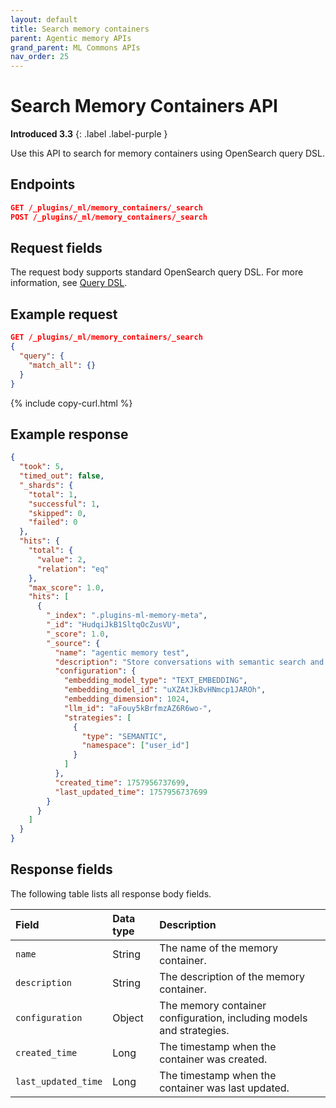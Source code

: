 ```yaml
---
layout: default
title: Search memory containers
parent: Agentic memory APIs
grand_parent: ML Commons APIs
nav_order: 25
---
```


# Search Memory Containers API
**Introduced 3.3**
{: .label .label-purple }

Use this API to search for memory containers using OpenSearch query DSL.

## Endpoints

```json
GET /_plugins/_ml/memory_containers/_search
POST /_plugins/_ml/memory_containers/_search
```

## Request fields

The request body supports standard OpenSearch query DSL. For more information, see [Query DSL]({{site.url}}{{site.baseurl}}/query-dsl/).

## Example request

```json
GET /_plugins/_ml/memory_containers/_search
{
  "query": {
    "match_all": {}
  }
}
```
{% include copy-curl.html %}

## Example response

```json
{
  "took": 5,
  "timed_out": false,
  "_shards": {
    "total": 1,
    "successful": 1,
    "skipped": 0,
    "failed": 0
  },
  "hits": {
    "total": {
      "value": 2,
      "relation": "eq"
    },
    "max_score": 1.0,
    "hits": [
      {
        "_index": ".plugins-ml-memory-meta",
        "_id": "HudqiJkB1SltqOcZusVU",
        "_score": 1.0,
        "_source": {
          "name": "agentic memory test",
          "description": "Store conversations with semantic search and summarization",
          "configuration": {
            "embedding_model_type": "TEXT_EMBEDDING",
            "embedding_model_id": "uXZAtJkBvHNmcp1JAROh",
            "embedding_dimension": 1024,
            "llm_id": "aFouy5kBrfmzAZ6R6wo-",
            "strategies": [
              {
                "type": "SEMANTIC",
                "namespace": ["user_id"]
              }
            ]
          },
          "created_time": 1757956737699,
          "last_updated_time": 1757956737699
        }
      }
    ]
  }
}
```

## Response fields

The following table lists all response body fields.

| Field | Data type | Description |
| :--- | :--- | :--- |
| `name` | String | The name of the memory container. |
| `description` | String | The description of the memory container. |
| `configuration` | Object | The memory container configuration, including models and strategies. |
| `created_time` | Long | The timestamp when the container was created. |
| `last_updated_time` | Long | The timestamp when the container was last updated. |
